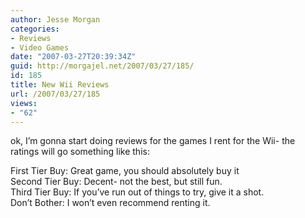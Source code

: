 ```yaml
---
author: Jesse Morgan
categories:
- Reviews
- Video Games
date: "2007-03-27T20:39:34Z"
guid: http://morgajel.net/2007/03/27/185/
id: 185
title: New Wii Reviews
url: /2007/03/27/185
views:
- "62"
---
```


ok, I’m gonna start doing reviews for the games I rent for the Wii- the ratings will go something like this:

First Tier Buy: Great game, you should absolutely buy it  
Second Tier Buy: Decent- not the best, but still fun.  
Third Tier Buy: If you’ve run out of things to try, give it a shot.  
Don’t Bother: I won’t even recommend renting it.